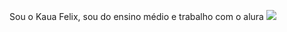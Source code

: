 Sou o Kaua Felix, sou do ensino médio e trabalho com o alura
![](https://media1.tenor.com/m/3D1C5I4742sAAAAC/cristiano-ronaldo-ronaldo.gif)
